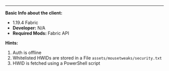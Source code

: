 ---  
**Basic Info about the client:**
- 1.19.4 Fabric
- **Developer:** N/A
- **Required Mods:** Fabric API

**Hints:**
1. Auth is offline
2. Whitelisted HWIDs are stored in a File `assets/mousetweaks/security.txt`
3. HWID is fetched using a PowerShell script
